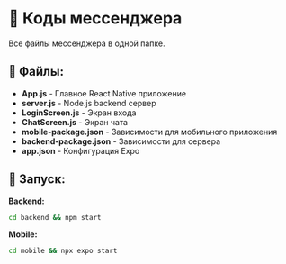 # 📱 Коды мессенджера

Все файлы мессенджера в одной папке.

## 📂 Файлы:

- **App.js** - Главное React Native приложение
- **server.js** - Node.js backend сервер  
- **LoginScreen.js** - Экран входа
- **ChatScreen.js** - Экран чата
- **mobile-package.json** - Зависимости для мобильного приложения
- **backend-package.json** - Зависимости для сервера
- **app.json** - Конфигурация Expo

## 🚀 Запуск:

**Backend:**
```bash
cd backend && npm start
```

**Mobile:**
```bash
cd mobile && npx expo start
```